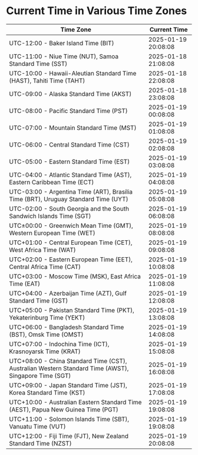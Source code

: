 # Current Time in Various Time Zones

| Time Zone | Current Time |
|-----------|--------------|
| UTC-12:00 - Baker Island Time (BIT) | 2025-01-19 20:08:08 |
| UTC-11:00 - Niue Time (NUT), Samoa Standard Time (SST) | 2025-01-18 21:08:08 |
| UTC-10:00 - Hawaii-Aleutian Standard Time (HAST), Tahiti Time (TAHT) | 2025-01-18 22:08:08 |
| UTC-09:00 - Alaska Standard Time (AKST) | 2025-01-18 23:08:08 |
| UTC-08:00 - Pacific Standard Time (PST) | 2025-01-19 00:08:08 |
| UTC-07:00 - Mountain Standard Time (MST) | 2025-01-19 01:08:08 |
| UTC-06:00 - Central Standard Time (CST) | 2025-01-19 02:08:08 |
| UTC-05:00 - Eastern Standard Time (EST) | 2025-01-19 03:08:08 |
| UTC-04:00 - Atlantic Standard Time (AST), Eastern Caribbean Time (ECT) | 2025-01-19 04:08:08 |
| UTC-03:00 - Argentina Time (ART), Brasília Time (BRT), Uruguay Standard Time (UYT) | 2025-01-19 05:08:08 |
| UTC-02:00 - South Georgia and the South Sandwich Islands Time (SGT) | 2025-01-19 06:08:08 |
| UTC±00:00 - Greenwich Mean Time (GMT), Western European Time (WET) | 2025-01-19 08:08:08 |
| UTC+01:00 - Central European Time (CET), West Africa Time (WAT) | 2025-01-19 09:08:08 |
| UTC+02:00 - Eastern European Time (EET), Central Africa Time (CAT) | 2025-01-19 10:08:08 |
| UTC+03:00 - Moscow Time (MSK), East Africa Time (EAT) | 2025-01-19 11:08:08 |
| UTC+04:00 - Azerbaijan Time (AZT), Gulf Standard Time (GST) | 2025-01-19 12:08:08 |
| UTC+05:00 - Pakistan Standard Time (PKT), Yekaterinburg Time (YEKT) | 2025-01-19 13:08:08 |
| UTC+06:00 - Bangladesh Standard Time (BST), Omsk Time (OMST) | 2025-01-19 14:08:08 |
| UTC+07:00 - Indochina Time (ICT), Krasnoyarsk Time (KRAT) | 2025-01-19 15:08:08 |
| UTC+08:00 - China Standard Time (CST), Australian Western Standard Time (AWST), Singapore Time (SGT) | 2025-01-19 16:08:08 |
| UTC+09:00 - Japan Standard Time (JST), Korea Standard Time (KST) | 2025-01-19 17:08:08 |
| UTC+10:00 - Australian Eastern Standard Time (AEST), Papua New Guinea Time (PGT) | 2025-01-19 19:08:08 |
| UTC+11:00 - Solomon Islands Time (SBT), Vanuatu Time (VUT) | 2025-01-19 19:08:08 |
| UTC+12:00 - Fiji Time (FJT), New Zealand Standard Time (NZST) | 2025-01-19 20:08:08 |
